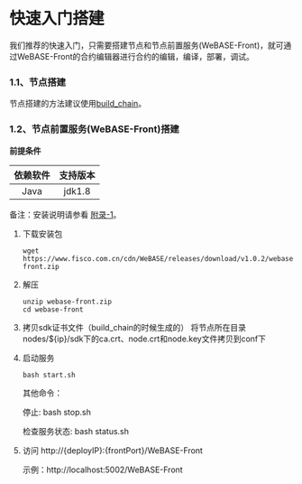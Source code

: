 # 快速入门搭建

我们推荐的快速入门，只需要搭建节点和节点前置服务(WeBASE-Front)，就可通过WeBASE-Front的合约编辑器进行合约的编辑，编译，部署，调试。

### 1.1、节点搭建

节点搭建的方法建议使用[build_chain](https://fisco-bcos-documentation.readthedocs.io/zh_CN/release-2.0/docs/installation.html)。


### 1.2、节点前置服务(WeBASE-Front)搭建
**前提条件**

| 依赖软件 | 支持版本 |
| :-: | :-: |
| Java | jdk1.8 |

备注：安装说明请参看 [附录-1](../WeBASE-Front/appendix.html#id2)。

1. 下载安装包
    ```shell
    wget https://www.fisco.com.cn/cdn/WeBASE/releases/download/v1.0.2/webase-front.zip
    ```

2. 解压
    ```shell
    unzip webase-front.zip
    cd webase-front
    ```

3. 拷贝sdk证书文件（build_chain的时候生成的）
    将节点所在目录nodes/${ip}/sdk下的ca.crt、node.crt和node.key文件拷贝到conf下

4. 启动服务
    ```shell
    bash start.sh 
    ```
    其他命令：
    
    停止: bash stop.sh 
    
    检查服务状态: bash status.sh 

5. 访问
    http://{deployIP}:{frontPort}/WeBASE-Front 
    
    示例：http://localhost:5002/WeBASE-Front 

    
